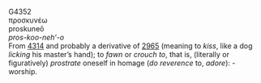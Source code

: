 <body>
  <p>G4352<br>  προσκυνέω  <br> proskuneō  <br><i>pros-koo-neh‘-o </i><br>From <a href="g4314.htm">4314</a> and probably a derivative of <a href="g2965.htm">2965</a> (meaning to <i>kiss</i>, like a dog <i>licking</i> his master’s hand); to <i>fawn</i> or <i>crouch</i> <i>to</i>, that is, (literally or figuratively) <i>prostrate</i> oneself in homage (<i>do</i> <i>reverence</i> to, <i>adore</i>): - worship.<br></p>
 </body>